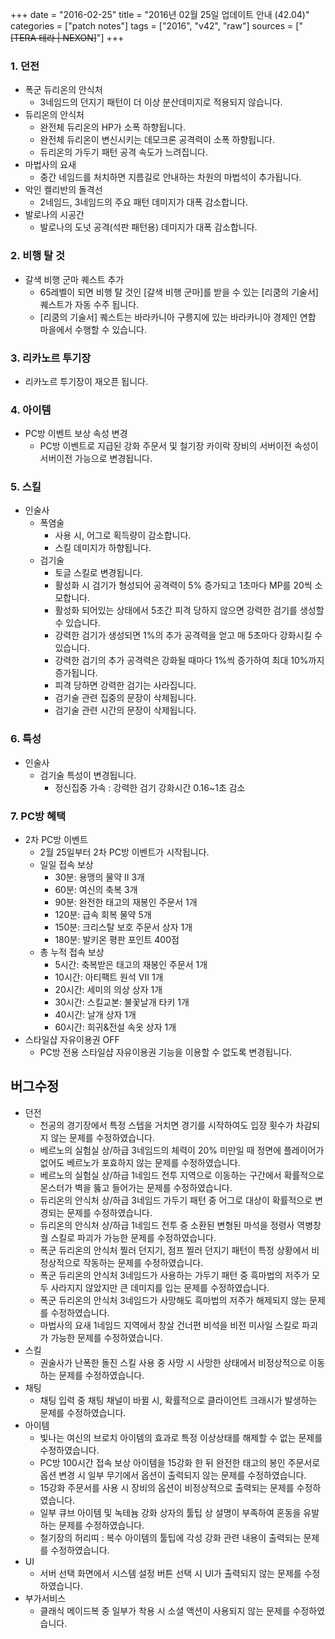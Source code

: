 +++
date = "2016-02-25"
title = "2016년 02월 25일 업데이트 안내 (42.04)"
categories = ["patch notes"]
tags = ["2016", "v42", "raw"]
sources = ["~~[TERA 테라 | NEXON]~~"]
+++

### 1. 던전
- 폭군 듀리온의 안식처
  - 3네임드의 던지기 패턴이 더 이상 분산데미지로 적용되지 않습니다.
- 듀리온의 안식처
  - 완전체 듀리온의 HP가 소폭 하향됩니다.
  - 완전체 듀리온이 변신시키는 데모크론 공격력이 소폭 하향됩니다.
  - 듀리온의 가두기 패턴 공격 속도가 느려집니다.
- 마법사의 요새
  - 중간 네임드를 처치하면 지름길로 안내하는 차원의 마법석이 추가됩니다.
- 악인 켈리반의 돌격선
  - 2네임드, 3네임드의 주요 패턴 데미지가 대폭 감소합니다.
- 발로나의 시공간
  - 발로나의 도넛 공격(석판 패턴용) 데미지가 대폭 감소합니다.

### 2. 비행 탈 것
- 갈색 비행 군마 퀘스트 추가
  - 65레벨이 되면 비행 탈 것인 [갈색 비행 군마]를 받을 수 있는 [리쿰의 기술서] 퀘스트가 자동 수주 됩니다.
  - [리쿰의 기술서] 퀘스트는 바라카니아 구릉지에 있는 바라카니아 경제인 연합 마을에서 수행할 수 있습니다.

### 3. 리카노르 투기장
- 리카노르 투기장이 재오픈 됩니다.

### 4. 아이템
- PC방 이벤트 보상 속성 변경
  - PC방 이벤트로 지급된 강화 주문서 및 철기장 카이락 장비의 서버이전 속성이 서버이전 가능으로 변경됩니다.

### 5. 스킬
- 인술사
  - 폭염술
    - 사용 시, 어그로 획득량이 감소합니다.
    - 스킬 데미지가 하향됩니다.
  - 검기술
    - 토글 스킬로 변경됩니다.
    - 활성화 시 검기가 형성되어 공격력이 5% 증가되고 1초마다 MP를 20씩 소모합니다.
    - 활성화 되어있는 상태에서 5초간 피격 당하지 않으면 강력한 검기를 생성할 수 있습니다.
    - 강력한 검기가 생성되면 1%의 추가 공격력을 얻고 매 5초마다 강화시킬 수 있습니다.
    - 강력한 검기의 추가 공격력은 강화될 때마다 1%씩 증가하여 최대 10%까지 증가됩니다.
    - 피격 당하면 강력한 검기는 사라집니다.
    - 검기술 관련 집중의 문장이 삭제됩니다.
    - 검기술 관련 시간의 문장이 삭제됩니다.

### 6. 특성
- 인술사
  - 검기술 특성이 변경됩니다.
    - 정신집중 가속 : 강력한 검기 강화시간 0.16~1초 감소

### 7. PC방 혜택
- 2차 PC방 이벤트
  - 2월 25일부터 2차 PC방 이벤트가 시작됩니다.
  - 일일 접속 보상
    - 30분: 용맹의 물약 II 3개
    - 60분: 여신의 축복 3개
    - 90분: 완전한 태고의 재봉인 주문서 1개
    - 120분: 급속 회복 물약 5개
    - 150분: 크리스탈 보호 주문서 상자 1개
    - 180분: 발키온 평판 포인트 400점
  - 총 누적 접속 보상
    - 5시간: 축복받은 태고의 재봉인 주문서 1개 
    - 10시간: 아티팩트 원석 VII 1개
    - 20시간: 세미의 의상 상자 1개
    - 30시간: 스킬교본: 불꽃날개 타키 1개
    - 40시간: 날개 상자 1개
    - 60시간: 희귀&전설 속옷 상자 1개
- 스타일샵 자유이용권 OFF
  - PC방 전용 스타일샵 자유이용권 기능을 이용할 수 없도록 변경됩니다.

## 버그수정

- 던전
  - 천공의 경기장에서 특정 스텝을 거치면 경기를 시작하여도 입장 횟수가 차감되지 않는 문제를 수정하였습니다.
  - 베르노의 실험실 상/하급 3네임드의 체력이 20% 미만일 때 정면에 플레이어가 없어도 베르노가 포효하지 않는 문제를 수정하였습니다.
  - 베르노의 실험실 상/하급 1네임드 전투 지역으로 이동하는 구간에서 확률적으로 몬스터가 벽을 뚫고 들어가는 문제를 수정하였습니다.
  - 듀리온의 안식처 상/하급 3네임드 가두기 패턴 중 어그로 대상이 확률적으로 변경되는 문제를 수정하였습니다.
  - 듀리온의 안식처 상/하급 1네임드 전투 중 소환된 변형된 마석을 정령사 역병창궐 스킬로 파괴가 가능한 문제를 수정하였습니다.
  - 폭군 듀리온의 안식처 찔러 던지기, 점프 찔러 던지기 패턴이 특정 상황에서 비정상적으로 작동하는 문제를 수정하였습니다.
  - 폭군 듀리온의 안식처 3네임드가 사용하는 가두기 패턴 중 흑마법의 저주가 모두 사라지지 않았지만 큰 데미지를 입는 문제를 수정하였습니다.
  - 폭군 듀리온의 안식처 3네임드가 사망해도 흑마법의 저주가 해제되지 않는 문제를 수정하였습니다.
  - 마법사의 요새 1네임드 지역에서 창살 건너편 비석을 비전 미사일 스킬로 파괴가 가능한 문제를 수정하였습니다.
- 스킬
  - 권술사가 난폭한 돌진 스킬 사용 중 사망 시 사망한 상태에서 비정상적으로 이동하는 문제를 수정하였습니다.
- 채팅
  - 채팅 입력 중 채팅 채널이 바뀔 시, 확률적으로 클라이언트 크래시가 발생하는 문제를 수정하였습니다.
- 아이템
  - 빛나는 여신의 브로치 아이템의 효과로 특정 이상상태를 해제할 수 없는 문제를 수정하였습니다.
  - PC방 100시간 접속 보상 아이템을 15강화 한 뒤 완전한 태고의 봉인 주문서로 옵션 변경 시 일부 무기에서 옵션이 출력되지 않는 문제를 수정하였습니다.
  - 15강화 주문서를 사용 시 장비의 옵션이 비정상적으로 출력되는 문제를 수정하였습니다.
  - 일부 큐브 아이템 및 녹테늄 강화 상자의 툴팁 상 설명이 부족하여 혼동을 유발하는 문제를 수정하였습니다.
  - 철기장의 허리띠 : 복수 아이템의 툴팁에 각성 강화 관련 내용이 출력되는 문제를 수정하였습니다.
- UI
  - 서버 선택 화면에서 시스템 설정 버튼 선택 시 UI가 출력되지 않는 문제를 수정하였습니다.
- 부가서비스
  - 클래식 메이드복 중 일부가 착용 시 소셜 액션이 사용되지 않는 문제를 수정하였습니다.
